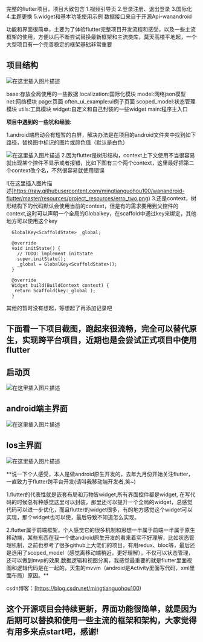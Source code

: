 完整的flutter项目，项目大致包含
1.视频引导页
2.登录注册、退出登录
3.国际化
4.主题更换
5.widget和基本功能使用示例
数据接口来自于开源Api-wanandroid

功能和界面很简单，主要为了体验flutter完整项目开发流程和感受，以及一些主流框架的使用，方便以后不断尝试替换最新框架和主流类库，莫天高楼平地起，一个大型项目有一个完善稳定的框架基础非常重要


## **项目结构**
![在这里插入图片描述](https://raw.githubusercontent.com/mingtianguohou100/wanandroid-flutter/master/resources/project_resources/project_structure.png)

 base:存放全局使用的一些数据
localization:国际化模块
 model:网络json模型
net:网络模块
page:页面
  often_ui_example:ui例子页面
 scoped_model:状态管理模块
utils:工具模块
widget:自定义和自己封装的一些widget
 main:程序主入口

**项目中遇到的一些坑和经验:**

1.android端启动会有短暂的白屏，解决办法是在项目的android文件夹中找到如下路径，替换图中标识的图片或颜色值（默认是白色）


![在这里插入图片描述](https://raw.githubusercontent.com/mingtianguohou100/wanandroid-flutter/master/resources/project_resources/erro_one.png)
2.因为flutter是树形结构，context上下文使用不当很容易就出现某个控件不显示或者报错，比如下图有三个两个context，这里最好把第二个context改个名，不然很容易就使用错误

![在这里插入图片描述]https://raw.githubusercontent.com/mingtianguohou100/wanandroid-flutter/master/resources/project_resources/erro_two.png)
3.还是context，树形结构下的代码默认会使用当前的context，但是有的需求要用到父控件的context,这时可以声明一个全局的Globalkey，在scaffold中通过key来绑定，其他地方可以使用这个key

```
  GlobalKey<ScaffoldState> _global;

  @override
  void initState() {
    // TODO: implement initState
    super.initState();
    _global = GlobalKey<ScaffoldState>();
  }

  @override
  Widget build(BuildContext context) {
   return Scaffold(key:_global );
  }
```
其他的暂时没有想起，等想起了再添加记录吧




## 下面看一下项目截图，跑起来很流畅，完全可以替代原生，实现跨平台项目，近期也是会尝试正式项目中使用flutter

## **启动页**

![在这里插入图片描述](https://raw.githubusercontent.com/mingtianguohou100/wanandroid-flutter/master/resources/project_resources/android_start.png)


## **android端主界面**
![在这里插入图片描述](https://raw.githubusercontent.com/mingtianguohou100/wanandroid-flutter/master/resources/project_resources/android_img.png)

## **Ios主界面**
![在这里插入图片描述](https://raw.githubusercontent.com/mingtianguohou100/wanandroid-flutter/master/resources/project_resources/ios_img.png)





**说一下个人感受，本人是做android原生开发的，去年九月份开始关注flutter，一直致力于flutter跨平台开发(请叫我移动端开发者,笑~)


1.flutter的代表性就是嵌套布局和万物皆widget,所有界面控件都是widget, 在写代码的时候总有种感觉这里可以封装，那里还可以提升一个全局的widget，总感觉代码可以进一步优化，而且flutter的widget很多，有的地方感觉这个widget可以实现，那个widget也可以使，最后导致不知道怎么实现。


2.flutter属于前端框架，个人感觉它的很多机制和思想一半属于前端一半属于原生移动端，某些东西在我一个做android原生开发的看来着实不好理解，比如状态管理机制，之前也参考了很多github上大佬们的项目，有用redux、bloc等，最后还是选用了scoped_model（感觉离移动端稍近，更好理解），不仅可以状态管理，还可以做到mvp的效果,数据逻辑和视图分离，我感觉最重要的就是flutter里面视图和逻辑代码是在一起的，天生的mvvm（android是Activity里面写代码，xml里面布局）原因。**




csdn博客：[https://blog.csdn.net/mingtianguohou100)




## 这个开源项目会持续更新，界面功能很简单，就是因为后期可以替换和使用一些主流的框架和架构，大家觉得有用多来点start吧，感谢!


